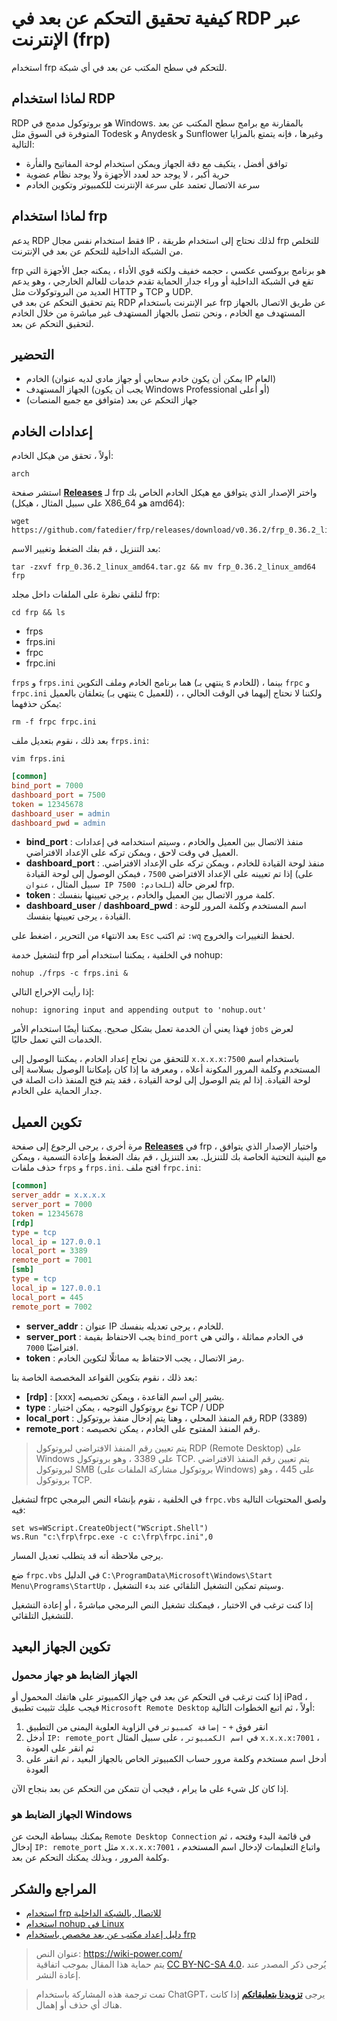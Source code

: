 # كيفية تحقيق التحكم عن بعد في RDP عبر الإنترنت (frp)

استخدام frp للتحكم في سطح المكتب عن بعد في أي شبكة.

## لماذا استخدام RDP

RDP هو بروتوكول مدمج في Windows. بالمقارنة مع برامج سطح المكتب عن بعد المتوفرة في السوق مثل Todesk و Anydesk و Sunflower وغيرها ، فإنه يتمتع بالمزايا التالية:

- توافق أفضل ، يتكيف مع دقة الجهاز ويمكن استخدام لوحة المفاتيح والفأرة
- حرية أكبر ، لا يوجد حد لعدد الأجهزة ولا يوجد نظام عضوية
- سرعة الاتصال تعتمد على سرعة الإنترنت للكمبيوتر وتكوين الخادم

## لماذا استخدام frp

يدعم RDP فقط استخدام نفس مجال IP ، لذلك نحتاج إلى استخدام طريقة frp للتخلص من الشبكة الداخلية للتحكم عن بعد في الإنترنت.

frp هو برنامج بروكسي عكسي ، حجمه خفيف ولكنه قوي الأداء ، يمكنه جعل الأجهزة التي تقع في الشبكة الداخلية أو وراء جدار الحماية تقدم خدمات للعالم الخارجي ، وهو يدعم العديد من البروتوكولات مثل HTTP و TCP و UDP.  
يتم تحقيق التحكم عن بعد في RDP عبر الإنترنت باستخدام frp عن طريق الاتصال بالجهاز المستهدف مع الخادم ، ونحن نتصل بالجهاز المستهدف غير مباشرة من خلال الخادم لتحقيق التحكم عن بعد.

## التحضير

- الخادم (يمكن أن يكون خادم سحابي أو جهاز مادي لديه عنوان IP العام)
- الجهاز المستهدف (يجب أن يكون Windows Professional أو أعلى)
- جهاز التحكم عن بعد (متوافق مع جميع المنصات)

## إعدادات الخادم

أولاً ، تحقق من هيكل الخادم:

```shell
arch
```

استشر صفحة [**Releases**](https://github.com/fatedier/frp/releases) لـ frp واختر الإصدار الذي يتوافق مع هيكل الخادم الخاص بك (على سبيل المثال ، هيكل X86_64 هو amd64):

```shell
wget https://github.com/fatedier/frp/releases/download/v0.36.2/frp_0.36.2_linux_amd64.tar.gz
```

بعد التنزيل ، قم بفك الضغط وتغيير الاسم:

```shell
tar -zxvf frp_0.36.2_linux_amd64.tar.gz && mv frp_0.36.2_linux_amd64 frp
```

لنلقي نظرة على الملفات داخل مجلد frp:

```shell
cd frp && ls
```

- frps
- frps.ini
- frpc
- frpc.ini

`frps` و `frps.ini` هما برنامج الخادم وملف التكوين (ينتهي بـ s للخادم) ، بينما `frpc` و `frpc.ini` يتعلقان بالعميل (ينتهي بـ c للعميل) ، ولكننا لا نحتاج إليهما في الوقت الحالي ، يمكن حذفهما:

```shell
rm -f frpc frpc.ini
```

بعد ذلك ، نقوم بتعديل ملف `frps.ini`:

```shell
vim frps.ini
```

```ini title="frps.ini"
[common]
bind_port = 7000
dashboard_port = 7500
token = 12345678
dashboard_user = admin
dashboard_pwd = admin
```

- **bind_port** : منفذ الاتصال بين العميل والخادم ، وسيتم استخدامه في إعدادات العميل في وقت لاحق ، ويمكن تركه على الإعداد الافتراضي.
- **dashboard_port** : منفذ لوحة القيادة للخادم ، ويمكن تركه على الإعداد الافتراضي. إذا تم تعيينه على الإعداد الافتراضي `7500` ، فيمكن الوصول إلى لوحة القيادة (على سبيل المثال ، `عنوان IP للخادم: 7500`) لعرض حالة frp.
- **token** : كلمة مرور الاتصال بين العميل والخادم ، يرجى تعيينها بنفسك.
- **dashboard_user** / **dashboard_pwd** : اسم المستخدم وكلمة المرور للوحة القيادة ، يرجى تعيينها بنفسك.

بعد الانتهاء من التحرير ، اضغط على `Esc` ثم اكتب `:wq` لحفظ التغييرات والخروج.

لتشغيل خدمة frp في الخلفية ، يمكننا استخدام أمر nohup:

```shell
nohup ./frps -c frps.ini &
```

إذا رأيت الإخراج التالي:

```shell
nohup: ignoring input and appending output to 'nohup.out'
```

فهذا يعني أن الخدمة تعمل بشكل صحيح. يمكننا أيضًا استخدام الأمر `jobs` لعرض الخدمات التي تعمل حاليًا.

للتحقق من نجاح إعداد الخادم ، يمكننا الوصول إلى `x.x.x.x:7500` باستخدام اسم المستخدم وكلمة المرور المكونة أعلاه ، ومعرفة ما إذا كان بإمكاننا الوصول بسلاسة إلى لوحة القيادة. إذا لم يتم الوصول إلى لوحة القيادة ، فقد يتم فتح المنفذ ذات الصلة في جدار الحماية على الخادم.

## تكوين العميل

مرة أخرى ، يرجى الرجوع إلى صفحة [**Releases**](https://github.com/fatedier/frp/releases) في frp ، واختيار الإصدار الذي يتوافق مع البنية التحتية الخاصة بك للتنزيل. بعد التنزيل ، قم بفك الضغط وإعادة التسمية ، ويمكن حذف ملفات `frps` و `frps.ini`. افتح ملف `frpc.ini`:

```ini title="frpc.ini"
[common]
server_addr = x.x.x.x
server_port = 7000
token = 12345678
[rdp]
type = tcp
local_ip = 127.0.0.1
local_port = 3389
remote_port = 7001
[smb]
type = tcp
local_ip = 127.0.0.1
local_port = 445
remote_port = 7002
```

- **server_addr** : عنوان IP للخادم ، يرجى تعديله بنفسك.
- **server_port** : يجب الاحتفاظ بقيمة `bind_port` في الخادم مماثلة ، والتي هي افتراضيًا `7000`.
- **token** : رمز الاتصال ، يجب الاحتفاظ به مماثلًا لتكوين الخادم.

بعد ذلك ، نقوم بتكوين القواعد المخصصة الخاصة بنا:

- **[rdp]** : [xxx] يشير إلى اسم القاعدة ، ويمكن تخصيصه.
- **type** : نوع بروتوكول التوجيه ، يمكن اختيار TCP / UDP
- **local_port** : رقم المنفذ المحلي ، وهنا يتم إدخال منفذ بروتوكول RDP (3389)
- **remote_port** : رقم المنفذ المفتوح على الخادم ، يمكن تخصيصه.

> يتم تعيين رقم المنفذ الافتراضي لبروتوكول RDP (Remote Desktop) على Windows على 3389 ، وهو بروتوكول TCP.
> يتم تعيين رقم المنفذ الافتراضي لبروتوكول SMB (بروتوكول مشاركة الملفات على Windows) على 445 ، وهو بروتوكول TCP.

لتشغيل frpc في الخلفية ، نقوم بإنشاء النص البرمجي `frpc.vbs` ولصق المحتويات التالية فيه:

```vbscript title="frpc.vbs"
set ws=WScript.CreateObject("WScript.Shell")
ws.Run "c:\frp\frpc.exe -c c:\frp\frpc.ini",0
```

يرجى ملاحظة أنه قد يتطلب تعديل المسار.

ضع `frpc.vbs` في الدليل `C:\ProgramData\Microsoft\Windows\Start Menu\Programs\StartUp` ، وسيتم تمكين التشغيل التلقائي عند بدء التشغيل.

إذا كنت ترغب في الاختبار ، فيمكنك تشغيل النص البرمجي مباشرةً ، أو إعادة التشغيل للتشغيل التلقائي.

## تكوين الجهاز البعيد

### الجهاز الضابط هو جهاز محمول

إذا كنت ترغب في التحكم عن بعد في جهاز الكمبيوتر على هاتفك المحمول أو iPad ، فيجب عليك تثبيت تطبيق `Microsoft Remote Desktop` أولاً ، ثم اتبع الخطوات التالية:

1. انقر فوق `+` - `إضافة كمبيوتر` في الزاوية العلوية اليمنى من التطبيق
2. أدخل `IP: remote_port` في `اسم الكمبيوتر` ، على سبيل المثال `x.x.x.x:7001` ، ثم انقر على العودة
3. أدخل اسم مستخدم وكلمة مرور حساب الكمبيوتر الخاص بالجهاز البعيد ، ثم انقر على العودة

إذا كان كل شيء على ما يرام ، فيجب أن تتمكن من التحكم عن بعد بنجاح الآن.

### الجهاز الضابط هو Windows

يمكنك ببساطة البحث عن `Remote Desktop Connection` في قائمة البدء وفتحه ، ثم إدخال `IP: remote_port` مثل `x.x.x.x:7001` ، واتباع التعليمات لإدخال اسم المستخدم وكلمة المرور ، وبذلك يمكنك التحكم عن بعد.

## المراجع والشكر

- [استخدام frp للاتصال بالشبكة الداخلية](https://sspai.com/post/52523)
- [استخدام nohup في Linux](https://ehlxr.me/2017/01/18/Linux-%E7%9A%84-nohup-%E5%91%BD%E4%BB%A4%E7%9A%84%E7%94%A8%E6%B3%95/)
- [دليل إعداد مكتب عن بعد مخصص باستخدام frp](https://pa.ci/77.html)

> عنوان النص: <https://wiki-power.com/>  
> يتم حماية هذا المقال بموجب اتفاقية [CC BY-NC-SA 4.0](https://creativecommons.org/licenses/by/4.0/deed.zh)، يُرجى ذكر المصدر عند إعادة النشر.

> تمت ترجمة هذه المشاركة باستخدام ChatGPT، يرجى [**تزويدنا بتعليقاتكم**](https://github.com/linyuxuanlin/Wiki_MkDocs/issues/new) إذا كانت هناك أي حذف أو إهمال.